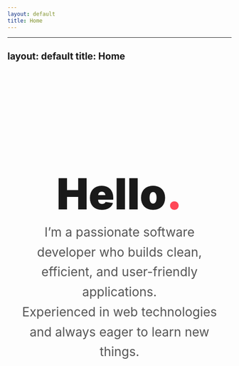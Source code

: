 ```yaml
---
layout: default
title: Home
---
```


---
layout: default
title: Home
---

<style>
  .hello {
    font-size: 6rem;
    font-weight: 900;
    line-height: 1;
    margin-bottom: 1rem;
    font-family: -apple-system, BlinkMacSystemFont, "Segoe UI", Roboto, Oxygen,
      Ubuntu, Cantarell, "Open Sans", "Helvetica Neue", sans-serif;
  }
  .hello span {
    display: inline-block;
    transition: color 0.3s ease;
    cursor: default;
  }
  .hello span:hover {
    color: #ff4757;
  }
  .hello .period {
    color: #ff4757;
  }
  .description {
    font-size: 1.75rem;
    max-width: 600px;
    margin: 0 auto;
    line-height: 1.6;
    color: #555;
    text-align: center;
  }
  section {
    padding: 6rem 1rem;
    text-align: center;
  }
</style>

<section>
  <h1 class="hello" aria-label="Hello.">
    <span>H</span><span>e</span><span>l</span><span>l</span><span>o</span
    ><span class="period">.</span>
  </h1>
  <p class="description">
    I’m a passionate software developer who builds clean, efficient, and
    user-friendly applications.<br />
    Experienced in web technologies and always eager to learn new things.
  </p>
</section>

